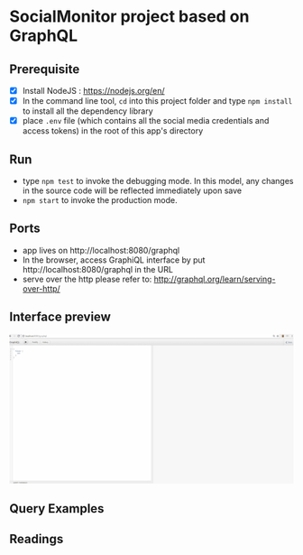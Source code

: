 # SocialMonitor project based on GraphQL

## Prerequisite
- [x] Install NodeJS : https://nodejs.org/en/
- [x] In the command line tool, ```cd``` into this project folder and type ```npm install``` to install all the dependency library
- [x] place ```.env``` file (which contains all the social media credentials and access tokens) in the root of this app's directory

## Run
- type ```npm test``` to invoke the debugging mode. In this model, any changes in the source code will be reflected immediately upon save
- ```npm start``` to invoke the production mode.

## Ports
- app lives on http://localhost:8080/graphql
- In the browser, access GraphiQL interface by put http://localhost:8080/graphql in the URL
- serve over the http please refer to: http://graphql.org/learn/serving-over-http/

## Interface preview
![gif](interface.gif)

## Query Examples

## Readings